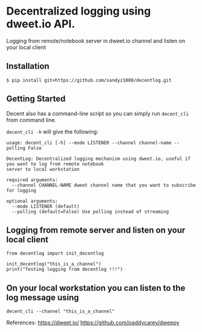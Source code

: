# Decentralized logging using dweet.io API.

Logging from remote/notebook server in dweet.io channel and listen on your local client  

## Installation

```
$ pip install git+https://github.com/sandyz1000/decentlog.git
```

## Getting Started
Decent also has a command-line script so you can simply run `decent_cli` from command line.

`decent_cli -h` will give the following:

```
usage: decent_cli [-h] --mode LISTENER --channel channel-name --polling False

DecentLog: Decentralized logging mechanism using dweet.io, useful if you want to log from remote notebook 
server to local workstation 

required arguments:
  --channel CHANNEL-NAME dweet channel name that you want to subscribe for logging

optional arguments:
  --mode LISTENER (default)
  --polling (default=False) Use polling instead of streaming
```

## Logging from remote server and listen on your local client

```
from decentlog import init_decentlog

init_decentlog("this_is_a_channel")
print("Testing logging from decentlog !!!")

```

## On your local workstation you can listen to the log message using

```
decent_cli --channel "this_is_a_channel"
```

References: 
https://dweet.io/
https://github.com/paddycarey/dweepy
